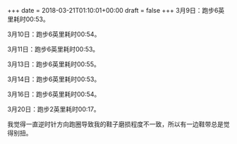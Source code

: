 +++
date = 2018-03-21T01:10:01+00:00
draft = false
+++
3月9日：跑步6英里耗时00:53。

3月10日：跑步6英里耗时00:54。

3月11日：跑步6英里耗时00:53。

3月13日：跑步6英里耗时00:55。

3月14日：跑步6英里耗时00:53。

3月16日：跑步6英里耗时00:54。

3月20日：跑步2英里耗时00:17。

我觉得一直逆时针方向跑圈导致我的鞋子磨损程度不一致，所以有一边鞋带总是觉得别扭。